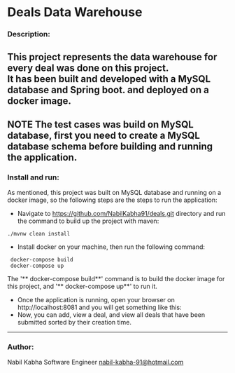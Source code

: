 # Deals Data Warehouse

### Description:
This project represents the data warehouse for every deal was done on this project. \
It has been built and developed with a MySQL database and Spring boot. and deployed on a docker image. 
---
**NOTE**
The test cases was build on MySQL database, first you need to create a MySQL database schema before building and running the application.
---
### Install and run:
As mentioned, this project was built on MySQL database and running on a docker image, so the  following steps are the steps to run the application:

- Navigate to https://github.com/NabilKabha91/deals.git directory and run the command to build up the project with maven:
```
./mvnw clean install
```
- Install docker on your machine, then run the following command:
```
 docker-compose build
 docker-compose up
```
The '** docker-compose build**' command is  to build the docker image for this project, and '** docker-compose up**' to run it.

- Once the application is running, open your browser on http://localhost:8081 and you will get something like this:
- Now, you can add, view a deal, and view all deals that have been submitted sorted by their creation time.
---
### Author:
Nabil Kabha 
Software Engineer 
nabil-kabha-91@hotmail.com 
